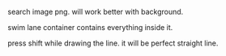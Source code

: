 search image png. will work better with background.

swim lane container contains everything inside it.

press shift while drawing the line. it will be perfect straight line.
